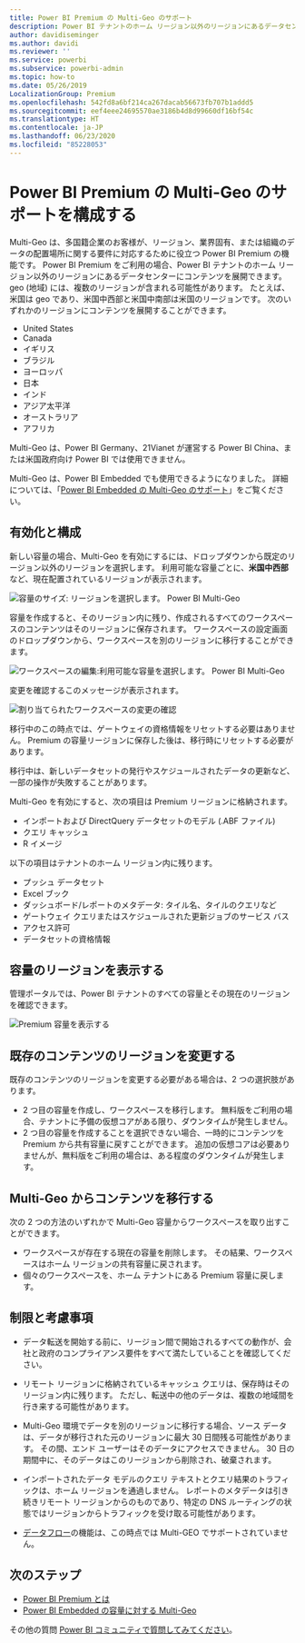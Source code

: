 ```yaml
---
title: Power BI Premium の Multi-Geo のサポート
description: Power BI テナントのホーム リージョン以外のリージョンにあるデータセンターにコンテンツを展開する方法について説明します。
author: davidiseminger
ms.author: davidi
ms.reviewer: ''
ms.service: powerbi
ms.subservice: powerbi-admin
ms.topic: how-to
ms.date: 05/26/2019
LocalizationGroup: Premium
ms.openlocfilehash: 542fd8a6bf214ca267dacab56673fb707b1addd5
ms.sourcegitcommit: eef4eee24695570ae3186b4d8d99660df16bf54c
ms.translationtype: HT
ms.contentlocale: ja-JP
ms.lasthandoff: 06/23/2020
ms.locfileid: "85228053"
---
```

# <a name="configure-multi-geo-support-for-power-bi-premium"></a>Power BI Premium の Multi-Geo のサポートを構成する

Multi-Geo は、多国籍企業のお客様が、リージョン、業界固有、または組織のデータの配置場所に関する要件に対応するために役立つ Power BI Premium の機能です。 Power BI Premium をご利用の場合、Power BI テナントのホーム リージョン以外のリージョンにあるデータセンターにコンテンツを展開できます。 geo (地域) には、複数のリージョンが含まれる可能性があります。 たとえば、米国は geo であり、米国中西部と米国中南部は米国のリージョンです。 次のいずれかのリージョンにコンテンツを展開することができます。

- United States
- Canada
- イギリス
- ブラジル
- ヨーロッパ
- 日本
- インド
- アジア太平洋
- オーストラリア
- アフリカ

Multi-Geo は、Power BI Germany、21Vianet が運営する Power BI China、または米国政府向け Power BI では使用できません。

Multi-Geo は、Power BI Embedded でも使用できるようになりました。 詳細については、「[Power BI Embedded の Multi-Geo のサポート](../developer/embedded/embedded-multi-geo.md)」をご覧ください。

## <a name="enable-and-configure"></a>有効化と構成

新しい容量の場合、Multi-Geo を有効にするには、ドロップダウンから既定のリージョン以外のリージョンを選択します。  利用可能な容量ごとに、**米国中西部**など、現在配置されているリージョンが表示されます。

![容量のサイズ: リージョンを選択します。 Power BI Multi-Geo](media/service-admin-premium-multi-geo/power-bi-multi-geo-capacity-size.png)

容量を作成すると、そのリージョン内に残り、作成されるすべてのワークスペースのコンテンツはそのリージョンに保存されます。 ワークスペースの設定画面のドロップダウンから、ワークスペースを別のリージョンに移行することができます。

![ワークスペースの編集:利用可能な容量を選択します。 Power BI Multi-Geo](media/service-admin-premium-multi-geo/power-bi-multi-geo-edit-workspace.png)

変更を確認するこのメッセージが表示されます。

![割り当てられたワークスペースの変更の確認](media/service-admin-premium-multi-geo/power-bi-multi-geo-change-assigned-workspace-capacity.png)

移行中のこの時点では、ゲートウェイの資格情報をリセットする必要はありません。  Premium の容量リージョンに保存した後は、移行時にリセットする必要があります。

移行中は、新しいデータセットの発行やスケジュールされたデータの更新など、一部の操作が失敗することがあります。  

Multi-Geo を有効にすると、次の項目は Premium リージョンに格納されます。

- インポートおよび DirectQuery データセットのモデル (.ABF ファイル)
- クエリ キャッシュ
- R イメージ

以下の項目はテナントのホーム リージョン内に残ります。

- プッシュ データセット
- Excel ブック
- ダッシュボード/レポートのメタデータ: タイル名、タイルのクエリなど
- ゲートウェイ クエリまたはスケジュールされた更新ジョブのサービス バス
- アクセス許可
- データセットの資格情報



## <a name="view-capacity-regions"></a>容量のリージョンを表示する

管理ポータルでは、Power BI テナントのすべての容量とその現在のリージョンを確認できます。

![Premium 容量を表示する](media/service-admin-premium-multi-geo/power-bi-multi-geo-premium-capacities.png) 

## <a name="change-the-region-for-existing-content"></a>既存のコンテンツのリージョンを変更する

既存のコンテンツのリージョンを変更する必要がある場合は、2 つの選択肢があります。

- 2 つ目の容量を作成し、ワークスペースを移行します。 無料版をご利用の場合、テナントに予備の仮想コアがある限り、ダウンタイムが発生しません。
- 2 つ目の容量を作成することを選択できない場合、一時的にコンテンツを Premium から共有容量に戻すことができます。 追加の仮想コアは必要ありませんが、無料版をご利用の場合は、ある程度のダウンタイムが発生します。

## <a name="move-content-out-of-multi-geo"></a>Multi-Geo からコンテンツを移行する  

次の 2 つの方法のいずれかで Multi-Geo 容量からワークスペースを取り出すことができます。

- ワークスペースが存在する現在の容量を削除します。  その結果、ワークスペースはホーム リージョンの共有容量に戻されます。
- 個々のワークスペースを、ホーム テナントにある Premium 容量に戻します。

## <a name="limitations-and-considerations"></a>制限と考慮事項

- データ転送を開始する前に、リージョン間で開始されるすべての動作が、会社と政府のコンプライアンス要件をすべて満たしていることを確認してください。
- リモート リージョンに格納されているキャッシュ クエリは、保存時はそのリージョン内に残ります。 ただし、転送中の他のデータは、複数の地域間を行き来する可能性があります。
- Multi-Geo 環境でデータを別のリージョンに移行する場合、ソース データは、データが移行された元のリージョンに最大 30 日間残る可能性があります。 その間、エンド ユーザーはそのデータにアクセスできません。 30 日の期間中に、そのデータはこのリージョンから削除され、破棄されます。
- インポートされたデータ モデルのクエリ テキストとクエリ結果のトラフィックは、ホーム リージョンを通過しません。 レポートのメタデータは引き続きリモート リージョンからのものであり、特定の DNS ルーティングの状態ではリージョンからトラフィックを受け取る可能性があります。 

- [データフロー](../transform-model/service-dataflows-overview.md)の機能は、この時点では Multi-GEO でサポートされていません。

## <a name="next-steps"></a>次のステップ

- [Power BI Premium とは](service-premium-what-is.md)
- [Power BI Embedded の容量に対する Multi-Geo](../developer/embedded/embedded-multi-geo.md)

その他の質問 [Power BI コミュニティで質問してみてください](https://community.powerbi.com/)。

